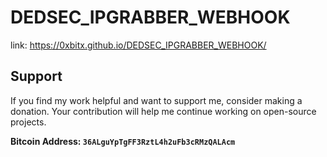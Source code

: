 # DEDSEC_IPGRABBER_WEBHOOK
link: https://0xbitx.github.io/DEDSEC_IPGRABBER_WEBHOOK/


## Support

If you find my work helpful and want to support me, consider making a donation. Your contribution will help me continue working on open-source projects.

**Bitcoin Address: `36ALguYpTgFF3RztL4h2uFb3cRMzQALAcm`**
